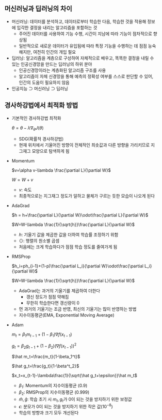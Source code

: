 ## 머신러닝과 딥러닝의 차이

- 머신러닝: 데이터를 분석하고, 데이터로부터 학습한 다음, 학습한 것을 적용해 정보에 입각한 결정을 내리는 알고리즘을 포함하는 것
    - 주어진 데이터를 사용하여 기능 수행, 시간이 지남에 따라 기능이 점차적으로 향상됨
    - 일반적으로 새로운 데이터가 유입됨에 따라 특정 기능을 수행하는 데 점점 능숙해지만, 여전히 인간의 개입 필요
- 딥러닝: 알고리즘을 계층으로 구성하여 자체적으로 배우고, 똑똑한 결정을 내릴 수 있는 인공신경망을 만드는 딥러닝의 하위 분야
    - 인공신경망이라는 계층화된 알고리즘 구조를 사용
    - 알고리즘이 자체 신경망을 통해 예측의 정확성 여부를 스스로 판단할 수 있어, 인간의 도움이 필요하지 않음
- 인공지능 ⊃ 머신러닝 ⊃ 딥러닝

## 경사하강법에서 최적화 방법

- 기본적인 경사하강법 최적화
    
    $\theta = \theta - \lambda \nabla _\theta J(\theta)$
    
    - SDG(확률적 경사하강법)
    - 현재 위치에서 기울어진 방향이 전체적인 최솟값과 다른 방향을 가리키므로 지그재그 모양으로 탐색하게 됨
- Momentum
    
    $v=\alpha v-\lambda \frac{\partial L}{\partial W}$
    
    $W=W+v$
    
    - $v$: 속도
    - 최종적으로는 지그재그 정도가 덜하고 물체가 구르는 듯한 모습이 나오게 된다
- AdaGrad
    
    $h = h+\frac{\partial L}{\partial W}\odot\frac{\partial L}{\partial W}$
    
    $W=W-\lambda \frac{1}{\sqrt{h}}\frac{\partial L}{\partial W}$
    
    - $h$: 기울기 값을 제곱한 값을 더하여 학습률 조정하기 위함
    - $\odot$: 행렬의 원소별 곱셈
    - 처음에는 크게 학습하다가 점점 학습 정도를 줄여가게 됨
- RMSProp
    
    $h_i=ph_{i-1}+(1-p)\frac{\partial L_i}{\partial W}\odot\frac{\partial L_i}{\partial W}$
    
    $W=W-\lambda \frac{1}{\sqrt{h}}\frac{\partial L}{\partial W}$
    
    - AdaGrad는 과거의 기울기를 제곱하여 더한다
        - 갱신 정도가 점점 약해짐
        - 무한히 학습한다면 갱신량이 0
    - 먼 과거의 기울기는 조금 반영, 최신의 기울기는 많이 반영하는 방법
    - 지수이동평균(EMA, Exponential Moving Average)
- Adam
    
    $m_t=\beta_1m_{t-1}+(1-\beta_1)\nabla f(x_{t-1})$
    
    $g_t=\beta_2g_{t-1}+(1-\beta_2)(\nabla f(x_{t-1}))^2$
    
    $\hat m_t=\frac{m_t}{1-\beta_1^t}$
    
    $\hat g_t=\frac{g_t}{1-\beta^t_2}$
    
    $x_t=x_{t-1}-\lambda\frac{1}{\sqrt{\hat g_t+\epsilon}}\hat m_t$
    
    - $\beta_1$: Momentum의 지수이동평균 (0.9)
    - $\beta_2$: RMSProp의 지수이동평균 (0.999)
    - $\hat m, \hat g$: 학습 초기 시 $m_t, g_t$가 $0$이 되는 것을 방지하기 위한 보정값
    - $\epsilon$: 분모가 $0$이 되는 것을 방지하기 위한 작은 값($10^{-8}$)
    - 학습의 방향과 크기 모두 개선된다